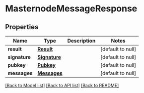 # MasternodeMessageResponse
## Properties

| Name | Type | Description | Notes |
|------------ | ------------- | ------------- | -------------|
| **result** | [**Result**](Result.md) |  | [default to null] |
| **signature** | [**Signature**](Signature.md) |  | [default to null] |
| **pubkey** | [**Pubkey**](Pubkey.md) |  | [default to null] |
| **messages** | [**Messages**](Messages.md) |  | [default to null] |

[[Back to Model list]](../README.md#documentation-for-models) [[Back to API list]](../README.md#documentation-for-api-endpoints) [[Back to README]](../README.md)

